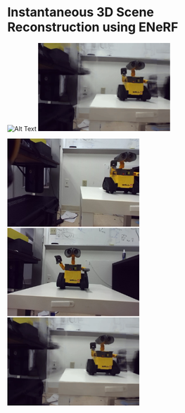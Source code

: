 # Instantaneous 3D Scene Reconstruction using ENeRF




<img src="armcam.gif" alt="Alt Text" width="300" height="200">  <img src="walle.gif" alt="Alt Text" width="300" height="200">

<img src="demo_wall3_src2.png" alt="Alt Text" width="300" height="200"><img src="demo_walle_src1.png" alt="Alt Text" width="300" height="200"><img src="walle.gif" alt="Alt Text" width="300" height="200">
